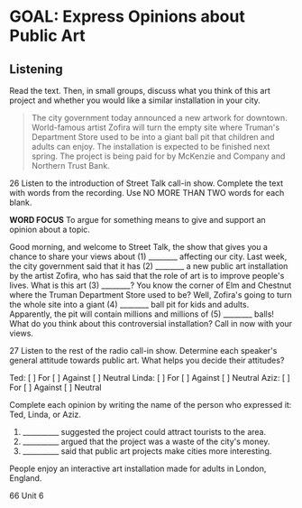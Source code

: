 # GOAL: Express Opinions about Public Art

## Listening

Read the text. Then, in small groups, discuss what you think of this art project and whether you would like a similar installation in your city.

> The city government today announced a new artwork for downtown. World-famous artist Zofira will turn the empty site where Truman's Department Store used to be into a giant ball pit that children and adults can enjoy. The installation is expected to be finished next spring. The project is being paid for by McKenzie and Company and Northern Trust Bank.

26 Listen to the introduction of Street Talk call-in show. Complete the text with words from the recording. Use NO MORE THAN TWO words for each blank.

**WORD FOCUS**
To argue for something means to give and support an opinion about a topic.

Good morning, and welcome to Street Talk, the show that gives you a chance to share your views about (1) ________ affecting our city. Last week, the city government said that it has (2) ________ a new public art installation by the artist Zofira, who has said that the role of art is to improve people's lives. What is this art (3) ________? You know the corner of Elm and Chestnut where the Truman Department Store used to be? Well, Zofira's going to turn the whole site into a giant (4) ________ ball pit for kids and adults. Apparently, the pit will contain millions and millions of (5) ________ balls! What do you think about this controversial installation? Call in now with your views.

27 Listen to the rest of the radio call-in show. Determine each speaker's general attitude towards public art. What helps you decide their attitudes?

Ted:    [ ] For    [ ] Against    [ ] Neutral
Linda:  [ ] For    [ ] Against    [ ] Neutral
Aziz:    [ ] For    [ ] Against    [ ] Neutral

Complete each opinion by writing the name of the person who expressed it: Ted, Linda, or Aziz.

1. __________ suggested the project could attract tourists to the area.
2. __________ argued that the project was a waste of the city's money.
3. __________ said that public art projects make cities more interesting.

People enjoy an interactive art installation made for adults in London, England.

66 Unit 6